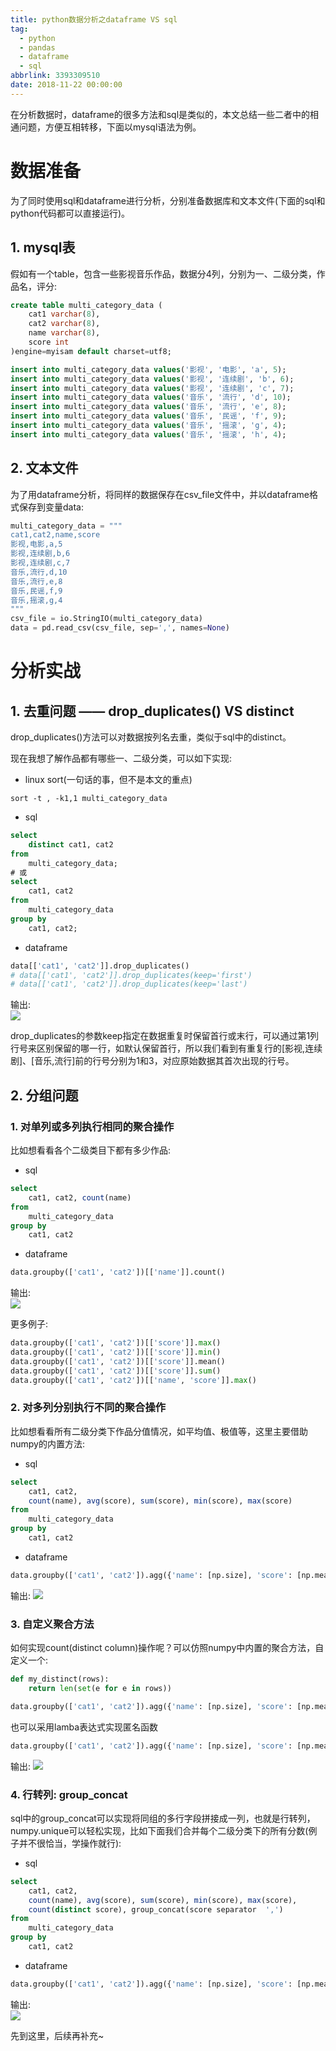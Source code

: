 ```yaml
---
title: python数据分析之dataframe VS sql
tag:
  - python
  - pandas
  - dataframe
  - sql
abbrlink: 3393309510
date: 2018-11-22 00:00:00
---
```


在分析数据时，dataframe的很多方法和sql是类似的，本文总结一些二者中的相通问题，方便互相转移，下面以mysql语法为例。
<!--More-->
# 数据准备
为了同时使用sql和dataframe进行分析，分别准备数据库和文本文件(下面的sql和python代码都可以直接运行)。

## 1. mysql表
假如有一个table，包含一些影视音乐作品，数据分4列，分别为一、二级分类，作品名，评分:

```sql
create table multi_category_data (
    cat1 varchar(8),
    cat2 varchar(8),
    name varchar(8),
    score int
)engine=myisam default charset=utf8;

insert into multi_category_data values('影视', '电影', 'a', 5);
insert into multi_category_data values('影视', '连续剧', 'b', 6);
insert into multi_category_data values('影视', '连续剧', 'c', 7);
insert into multi_category_data values('音乐', '流行', 'd', 10);
insert into multi_category_data values('音乐', '流行', 'e', 8);
insert into multi_category_data values('音乐', '民谣', 'f', 9);
insert into multi_category_data values('音乐', '摇滚', 'g', 4);
insert into multi_category_data values('音乐', '摇滚', 'h', 4);
```

## 2. 文本文件
为了用dataframe分析，将同样的数据保存在csv_file文件中，并以dataframe格式保存到变量data:
```python
multi_category_data = """
cat1,cat2,name,score
影视,电影,a,5
影视,连续剧,b,6
影视,连续剧,c,7
音乐,流行,d,10
音乐,流行,e,8
音乐,民谣,f,9
音乐,摇滚,g,4
"""
csv_file = io.StringIO(multi_category_data)
data = pd.read_csv(csv_file, sep=',', names=None)
```

# 分析实战
## 1. 去重问题 —— drop_duplicates() VS distinct
drop_duplicates()方法可以对数据按列名去重，类似于sql中的distinct。  

现在我想了解作品都有哪些一、二级分类，可以如下实现:

- linux sort(一句话的事，但不是本文的重点)
```shell
sort -t , -k1,1 multi_category_data
```

- sql

```sql
select
    distinct cat1, cat2
from
    multi_category_data;
# 或
select
    cat1, cat2
from
    multi_category_data
group by
    cat1, cat2;
```

- dataframe
```python
data[['cat1', 'cat2']].drop_duplicates()
# data[['cat1', 'cat2']].drop_duplicates(keep='first')
# data[['cat1', 'cat2']].drop_duplicates(keep='last')
```
输出:  
![](/img/blog/df/distinct1.png)

drop_duplicates的参数keep指定在数据重复时保留首行或末行，可以通过第1列行号来区别保留的哪一行，如默认保留首行，所以我们看到有重复行的[影视,连续剧]、[音乐,流行]前的行号分别为1和3，对应原始数据其首次出现的行号。

## 2. 分组问题
### 1. 对单列或多列执行相同的聚合操作
比如想看看各个二级类目下都有多少作品:
- sql
```sql
select
    cat1, cat2, count(name)
from
    multi_category_data
group by
    cat1, cat2
```
- dataframe
```python
data.groupby(['cat1', 'cat2'])[['name']].count()
```
输出:  
![](/img/blog/df/group1.png)

更多例子:
```python
data.groupby(['cat1', 'cat2'])[['score']].max()
data.groupby(['cat1', 'cat2'])[['score']].min()
data.groupby(['cat1', 'cat2'])[['score']].mean()
data.groupby(['cat1', 'cat2'])[['score']].sum()
data.groupby(['cat1', 'cat2'])[['name', 'score']].max()
```

### 2. 对多列分别执行不同的聚合操作
比如想看看所有二级分类下作品分值情况，如平均值、极值等，这里主要借助numpy的内置方法:
- sql
```sql
select
    cat1, cat2,
    count(name), avg(score), sum(score), min(score), max(score)
from
    multi_category_data
group by
    cat1, cat2
```
- dataframe
```python
data.groupby(['cat1', 'cat2']).agg({'name': [np.size], 'score': [np.mean, np.sum, np.min, np.max]})
```
输出:
![](/img/blog/df/group2.png)

### 3. 自定义聚合方法

如何实现count(distinct column)操作呢？可以仿照numpy中内置的聚合方法，自定义一个:
```python
def my_distinct(rows):
    return len(set(e for e in rows))

data.groupby(['cat1', 'cat2']).agg({'name': [np.size], 'score': [np.mean, np.sum, np.min, np.max, my_distinct]})
```
也可以采用lamba表达式实现匿名函数
```python
data.groupby(['cat1', 'cat2']).agg({'name': [np.size], 'score': [np.mean, np.sum, np.min, np.max, lambda rows: len(set(e for e in rows))]})
```
输出:
![](/img/blog/df/group3.png)

### 4. 行转列: group_concat
sql中的group_concat可以实现将同组的多行字段拼接成一列，也就是行转列，numpy.unique可以轻松实现，比如下面我们合并每个二级分类下的所有分数(例子并不很恰当，学操作就行):
- sql
```sql
select
    cat1, cat2,
    count(name), avg(score), sum(score), min(score), max(score),
    count(distinct score), group_concat(score separator  ',')
from
    multi_category_data
group by
    cat1, cat2
```
- dataframe
```python
data.groupby(['cat1', 'cat2']).agg({'name': [np.size], 'score': [np.mean, np.sum, np.min, np.max, my_distinct, np.unique]})
```
输出:  
![](/img/blog/df/group4.png)

先到这里，后续再补充~
